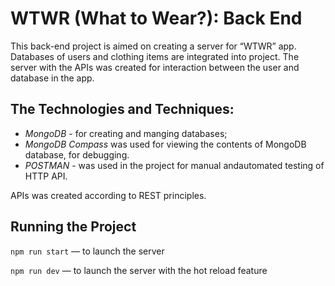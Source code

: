 # WTWR (What to Wear?): Back End

This back-end project is aimed on creating a server for “WTWR” app. Databases of users and clothing items are integrated into project. The server with the APIs was created for interaction between the user and database in the app.

## The Technologies and Techniques:

- _MongoDB_ - for creating and manging databases;
- _MongoDB Compass_ was used for viewing the contents of MongoDB database, for debugging.
- _POSTMAN_ - was used in the project for manual andautomated testing of HTTP API.

APIs was created according to REST principles.

## Running the Project

`npm run start` — to launch the server

`npm run dev` — to launch the server with the hot reload feature
